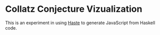 # Collatz Conjecture Vizualization

This is an experiment in using
[Haste](https://github.com/valderman/haste-compiler) to generate JavaScript
from Haskell code.
